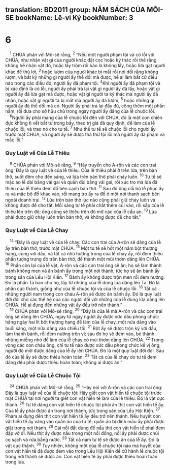 translation: BD2011
group: NĂM SÁCH CỦA MÔI-SE
bookName: Lê-vi Ký 
bookNumber: 3
-------

<div class="title"><h1>6</h1></div>
<span class="verse le_6_1"> <sup>1</sup> CHÚA phán với Mô-sê rằng, </span>
<span class="verse le_6_2"><sup>2</sup> “Nếu một người phạm tội và có lỗi với CHÚA, như nhận vật gì của người khác đặt cọc hoặc ký thác rồi thề rằng không hề nhận vật đó, hoặc lấy trộm rồi bảo là không lấy, hoặc lừa gạt người khác để thủ lợi, </span>
<span class="verse le_6_3"><sup>3</sup> hoặc lượm của người khác bị mất rồi nói dối rằng không lượm, và bất kỳ những gì người ấy thề dối mà được, hễ ai làm bất cứ điều nào trong các điều đó, người ấy đã phạm tội. </span>
<span class="verse le_6_4"><sup>4</sup>Khi người ấy đã phạm tội và bị xác định là có lỗi, người ấy phải trả lại vật gì người ấy đã lấy, hoặc vật gì người ấy đã lừa gạt mà được, hoặc vật gì người ta ký thác mà người ấy đã nhận, hoặc vật gì người ta bị mất mà người ấy đã lượm, </span>
<span class="verse le_6_5"><sup>5</sup> hoặc những gì người ấy đã thề dối mà có. Người ấy phải trả lại đầy đủ, cộng thêm một phần năm, rồi đưa cho sở hữu chủ trong ngày người ấy dâng của lễ chuộc lỗi.<br/></span>
<span class="verse le_6_6"> <sup>6</sup>Người ấy phải mang của lễ chuộc lỗi đến với CHÚA, đó là một con chiên đực không tì vết bắt từ trong bầy, theo trị giá đã quy định, để làm của lễ chuộc lỗi, và trao nó cho tư tế. </span>
<span class="verse le_6_7"><sup>7</sup> Như thế tư tế sẽ chuộc lỗi cho người ấy trước mặt CHÚA, và người ấy sẽ được tha thứ tội lỗi mà người ấy đã phạm và mắc lỗi.”<br/></span>
<div class="title"><h3>Quy Luật về Của Lễ Thiêu</h3></div>
<span class="verse le_6_8"> <sup>8</sup> CHÚA phán với Mô-sê rằng, </span>
<span class="verse le_6_9"><sup>9</sup> “Hãy truyền cho A-rôn và các con trai ông: Ðây là quy luật về của lễ thiêu. Của lễ thiêu phải ở trên lửa, trên bàn thờ, suốt đêm cho đến sáng, và lửa trên bàn thờ phải cháy luôn. </span>
<span class="verse le_6_10"><sup>10</sup> Tư tế sẽ mặc áo lễ dài bằng vải gai và quần đùi bằng vải gai, rồi xúc tro mà lửa đã thiêu của lễ thiêu đem đổ bên cạnh bàn thờ. </span>
<span class="verse le_6_11"><sup>11</sup> Sau đó ông cổi bộ lễ phục ấy ra và mặc bộ đồ khác vào, rồi mang tro ấy ra đổ ở một nơi thanh sạch bên ngoài doanh trại. </span>
<span class="verse le_6_12"><sup>12</sup> Lửa trên bàn thờ lúc nào cũng phải giữ cháy luôn và không được để cho tắt. Mỗi sáng tư tế phải chất thêm củi vào, rồi sắp của lễ thiêu lên trên đó; ông cũng sẽ thiêu trên đó mỡ các của lễ cầu an. </span>
<span class="verse le_6_13"><sup>13</sup> Lửa phải được giữ cháy luôn trên bàn thờ, và không được để cho tắt.”<br/></span>
<div class="title"><h3>Quy Luật về Của Lễ Chay</h3></div>
<span class="verse le_6_14"> <sup>14</sup> “Ðây là quy luật về của lễ chay: Các con trai của A-rôn sẽ dâng của lễ ấy trên bàn thờ, trước mặt CHÚA. </span>
<span class="verse le_6_15"><sup>15</sup> Một tư tế sẽ hốt một nắm bột thượng hạng, cùng với dầu, và tất cả nhũ hương trong của lễ chay ấy, rồi đem thiêu phần tượng trưng đó trên bàn thờ, để thành một mùi thơm dâng lên CHÚA. </span>
<span class="verse le_6_16"><sup>16</sup> Phần còn lại của lễ vật, A-rôn và các con trai ông sẽ ăn; họ sẽ làm thành bánh không men và ăn bánh ấy trong một nơi thánh, tức họ sẽ ăn bánh ấy trong sân của Lều Hội Kiến. </span>
<span class="verse le_6_17"><sup>17</sup> Bánh ấy không được trộn men rồi đem nướng. Ðó là phần Ta ban cho họ, lấy từ những của lễ dùng lửa dâng lên Ta. Ðó là phần cực thánh, giống như của lễ chuộc tội và của lễ chuộc lỗi. </span>
<span class="verse le_6_18"><sup>18</sup> Tất cả những người nam trong con cháu A-rôn sẽ được ăn bánh ấy. Ðó là quy luật đời đời cho các thế hệ của các ngươi đối với những của lễ dùng lửa dâng lên CHÚA. Hễ ai đụng đến những vật ấy đều trở nên thánh.”<br/></span>
<span class="verse le_6_19"> <sup>19</sup> CHÚA phán với Mô-sê rằng, </span>
<span class="verse le_6_20"><sup>20</sup> “Ðây là của lễ mà A-rôn và các con trai ông sẽ dâng lên CHÚA, ngay từ ngày người ấy được xức dầu phong chức: hằng ngày hai lít bột thượng hạng để làm của lễ chay, một nửa dâng vào buổi sáng, một nửa dâng vào chiều tối. </span>
<span class="verse le_6_21"><sup>21</sup> Bột ấy sẽ được trộn kỹ với dầu, làm thành bánh, rồi đem nướng trên vỉ; sau đó họ sẽ đem vào, bẻ thành những miếng nhỏ để làm của lễ chay có mùi thơm dâng lên CHÚA. </span>
<span class="verse le_6_22"><sup>22</sup> Trong vòng các con cháu ông, chỉ tư tế nào được xức dầu phong chức kế vị ông, người đó mới được dâng của lễ ấy lên CHÚA. Ðó là một quy luật đời đời. Sau đó của lễ ấy sẽ được thiêu hoàn toàn. </span>
<span class="verse le_6_23"><sup>23</sup> Tất cả của lễ chay do tư tế đem dâng đều phải được thiêu hoàn toàn; không ai được ăn.”<br/></span>
<div class="title"><h3>Quy Luật về Của Lễ Chuộc Tội</h3></div>
<span class="verse le_6_24"> <sup>24</sup> CHÚA phán với Mô-sê rằng, </span>
<span class="verse le_6_25"><sup>25</sup> “Hãy nói với A-rôn và các con trai ông: Ðây là quy luật về của lễ chuộc tội: Hãy giết con vật hiến tế chuộc tội trước mặt CHÚA tại nơi người ta giết con vật hiến tế làm của lễ thiêu. Ðó là vật cực thánh. </span>
<span class="verse le_6_26"><sup>26</sup> Tư tế dâng con vật hiến tế chuộc tội phải ăn thịt con vật hiến tế ấy. Của lễ ấy phải được ăn trong nơi thánh, tức trong sân của Lều Hội Kiến. </span>
<span class="verse le_6_27"><sup>27</sup> Phàm ai đụng đến thịt con vật hiến tế ấy đều trở nên thánh. Nếu huyết con vật hiến tế ấy văng vào quần áo của tư tế, quần áo bị dính máu ấy phải được giặt trong nơi thánh. </span>
<span class="verse le_6_28"><sup>28</sup> Cái nồi đất dùng để nấu thịt con vật hiến tế phải đem đập vỡ đi. Nếu thịt ấy được nấu trong một nồi đồng, nồi ấy phải được chùi cọ sạch và rửa bằng nước. </span>
<span class="verse le_6_29"><sup>29</sup> Tất cả nam tư tế sẽ được ăn của lễ ấy. Ðó là vật cực thánh. </span>
<span class="verse le_6_30"><sup>30</sup> Tuy nhiên, không một của lễ chuộc tội nào mà huyết của con vật hiến tế đã được đem vào trong Lều Hội Kiến để cử hành lễ chuộc tội trong nơi thánh sẽ được ăn. Con vật hiến tế ấy phải được thiêu hoàn toàn trong lửa.<br/></span>
